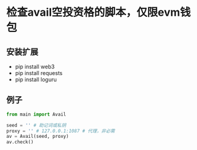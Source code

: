 # 检查avail空投资格的脚本，仅限evm钱包

## 安装扩展
+ pip install web3
+ pip install requests
+ pip install loguru

## 例子
```python
from main import Avail

seed = '' # 助记词或私钥
proxy = '' # 127.0.0.1:1087 # 代理，非必需
av = Avail(seed, proxy)
av.check()

```
